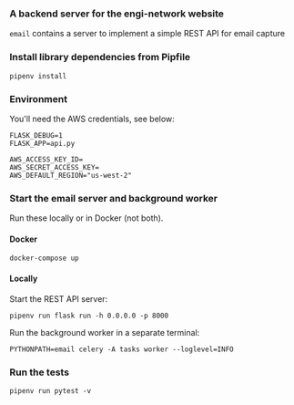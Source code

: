### A backend server for the engi-network website

`email` contains a server to implement a simple REST API for email capture

### Install library dependencies from Pipfile

`pipenv install`

### Environment

You'll need the AWS credentials, see below:

```
FLASK_DEBUG=1
FLASK_APP=api.py

AWS_ACCESS_KEY_ID=
AWS_SECRET_ACCESS_KEY=
AWS_DEFAULT_REGION="us-west-2"
```

### Start the email server and background worker

Run these locally or in Docker (not both).

#### Docker

`docker-compose up`

#### Locally

Start the REST API server:

`pipenv run flask run -h 0.0.0.0 -p 8000`

Run the background worker in a separate terminal:

`PYTHONPATH=email celery -A tasks worker --loglevel=INFO`

### Run the tests

`pipenv run pytest -v`